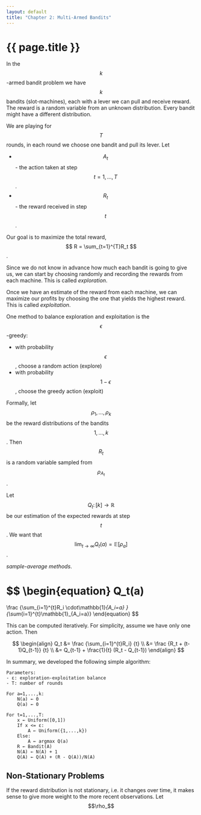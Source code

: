 ```yaml
---
layout: default
title: "Chapter 2: Multi-Armed Bandits"
---
```


# {{ page.title }}

In the $$k$$-armed bandit problem we have $$k$$
bandits (slot-machines), each with a lever
we can pull and receive reward. The reward is a random variable
from an unknown distribution. Every bandit might have 
a different distribution.

We are playing for $$T$$ rounds, in each round we
choose one bandit and pull its lever.
Let 
- $$A_t$$ - the action taken at step $$t=1,\dots,T$$.
- $$R_t$$ - the reward received in step $$t$$.

Our goal is to maximize the total reward,
$$ R = \sum_{t=1}^{T}R_t $$. 

Since we do not know in advance how much each bandit
is going to give us, we can start by choosing randomly
and recording the rewards from each machine. This
is called *exploration*.

Once we have an estimate of the reward from each machine,
we can maximize our profits by choosing the one that
yields the highest reward. This is called 
*exploitation*.

One method to balance exploration and exploitation
is the $$\epsilon$$-greedy:
- with probability $$\epsilon$$, choose a random action (explore)
- with probability $$1 - \epsilon$$, choose the greedy action (exploit)

Formally, let $$\rho_1,\dots,\rho_k$$ be the reward distributions
of the bandits $$1,\dots,k$$. Then $$R_t$$ is a random variable
sampled from $$\rho_{A_t}$$.

Let $$Q_t\colon [k] \to \mathbb{R}$$ be our estimation of
the expected rewards at step $$t$$. We want that
$$\lim_{t\to\infty}Q_t(a) = \mathbb{E}[\rho_a] $$.

*sample-average methods*.

$$
\begin{equation}
Q_t(a)
=
\frac
{\sum_{i=1}^{t}R_i \cdot\mathbb{1}_{A_i=a} }
{\sum_{i=1}^{t}\mathbb{1}_{A_i=a}}
\end{equation}
$$

This can be computed iteratively. For simplicity, assume
we have only one action. Then

$$
\begin{align}
Q_t
&=
\frac
{\sum_{i=1}^{t}R_i}
{t}
\\
&=
\frac
{R_t + (t-1)Q_{t-1}}
{t}
\\
&=
Q_{t-1}
+
\frac{1}{t}
(R_t - Q_{t-1})
\end{align}
$$

In summary, we developed the following simple algorithm:
```
Parameters:
- ε: exploration-exploitation balance
- T: number of rounds

For a=1,...,k:
    N(a) ← 0
    Q(a) ← 0

For t=1,...,T:
    x ← Uniform([0,1])
    If x <= ε:
        A ← Uniform({1,...,k})
    Else:
        A ← argmax Q(a)
    R ← Bandit(A)
    N(A) ← N(A) + 1
    Q(A) ← Q(A) + (R - Q(A))/N(A)
```


## Non-Stationary Problems

If the reward distribution is not stationary, 
i.e. it changes over time, it makes sense to give more weight
to the more recent observations. Let $$\rho_$$